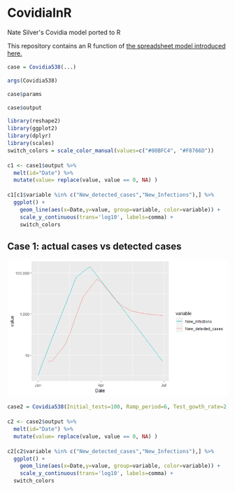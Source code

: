 # CovidiaInR
Nate Silver's Covidia model ported to R

This repository contains an R function of [the spreadsheet model introduced here.](https://fivethirtyeight.com/features/coronavirus-case-counts-are-meaningless/)

```R
case = Covidia538(...)
```
```R
args(Covidia538)
```

```R
case$params
```

```R
case$output
```
```R
library(reshape2)
library(ggplot2)
library(dplyr)
library(scales)
switch_colors = scale_color_manual(values=c("#00BFC4", "#F8766D"))

c1 <- case1$output %>%
  melt(id="Date") %>%
  mutate(value= replace(value, value == 0, NA) )

c1[c1$variable %in% c("New_detected_cases","New_Infections"),] %>%
  ggplot() + 
    geom_line(aes(x=Date,y=value, group=variable, color=variable)) +
    scale_y_continuous(trans='log10', labels=comma) +
    switch_colors
```
## Case 1: actual cases vs detected cases
![Case 1 actual cases vs detected cases](https://github.com/samalcolm/CovidiaInR/blob/master/case1.png "Logo Title Text 1")

```R
case2 = Covidia538(Initial_tests=100, Ramp_period=6, Test_gowth_rate=2, Tests_max=100000)

c2 <- case2$output %>%
  melt(id="Date") %>%
  mutate(value= replace(value, value == 0, NA) )

c2[c2$variable %in% c("New_detected_cases","New_Infections"),] %>%
  ggplot() + 
    geom_line(aes(x=Date,y=value, group=variable, color=variable)) +
    scale_y_continuous(trans='log10', labels=comma) +
  switch_colors
```
